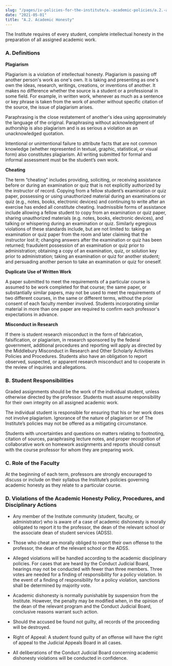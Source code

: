 ```yaml
---
slug: "/pages/iv-policies-for-the-institute/a.-academic-policies/a.2.-academic-honesty"
date: "2021-05-01"
title: "A.2. Academic Honesty"
---
```


The Institute requires of every student, complete intellectual honesty in the preparation of all assigned academic work.

### A. Definitions

**Plagiarism**

Plagiarism is a violation of intellectual honesty. Plagiarism is passing off another person's work as one's own. It is taking and presenting as one's own the ideas, research, writings, creations, or inventions of another. It makes no difference whether the source is a student or a professional in some field. For example, in written work, whenever as much as a sentence or key phrase is taken from the work of another without specific citation of the source, the issue of plagiarism arises.

Paraphrasing is the close restatement of another's idea using approximately the language of the original. Paraphrasing without acknowledgment of authorship is also plagiarism and is as serious a violation as an unacknowledged quotation.

Intentional or unintentional failure to attribute facts that are not common knowledge (whether represented in textual, graphic, statistical, or visual form) also constitutes plagiarism. All writing submitted for formal and informal assessment must be the student’s own work.

**Cheating**

The term “cheating” includes providing, soliciting, or receiving assistance before or during an examination or quiz that is not explicitly authorized by the instructor of record. Copying from a fellow student’s examination or quiz paper, possessing or using unauthorized material during an examinations or quiz (e.g., notes, books, electronic devices) and continuing to write after an exercise has ended all constitute cheating. Inadmissible forms of assistance include allowing a fellow student to copy from an examination or quiz paper, sharing unauthorized materials (e.g. notes, books, electronic devices), and talking or whispering during an examination or quiz. Similarly egregious violations of these standards include, but are not limited to: taking an examination or quiz paper from the room and later claiming that the instructor lost it; changing answers after the examination or quiz has been returned; fraudulent possession of an examination or quiz prior to administration; obtaining a copy of an examination, quiz, or solution key prior to administration; taking an examination or quiz for another student; and persuading another person to take an examination or quiz for oneself.

**Duplicate Use of Written Work**

A paper submitted to meet the requirements of a particular course is assumed to be work completed for that course; the same paper, or substantially similar papers, may not be used to meet the requirements of two different courses, in the same or different terms, without the prior consent of each faculty member involved. Students incorporating similar material in more than one paper are required to confirm each professor's expectations in advance.

**Misconduct in Research**

If there is student research misconduct in the form of fabrication, falsification, or plagiarism, in research sponsored by the federal government, additional procedures and reporting will apply as directed by the Middlebury Misconduct in Research and Other Scholarly Activities Policies and Procedures. Students also have an obligation to report observed, suspected, or apparent research misconduct and to cooperate in the review of inquiries and allegations.

### B. Student Responsibilities

Graded assignments should be the work of the individual student, unless otherwise directed by the professor. Students must assume responsibility for their own integrity on all assigned academic work.

The individual student is responsible for ensuring that his or her work does not involve plagiarism. Ignorance of the nature of plagiarism or of The Institute’s policies may not be offered as a mitigating circumstance.

Students with uncertainties and questions on matters relating to footnoting, citation of sources, paraphrasing lecture notes, and proper recognition of collaborative work on homework assignments and reports should consult with the course professor for whom they are preparing work.

### C. Role of the Faculty

At the beginning of each term, professors are strongly encouraged to discuss or include on their syllabus the Institute’s policies governing academic honesty as they relate to a particular course.

### D. Violations of the Academic Honesty Policy, Procedures, and Disciplinary Actions

- Any member of the Institute community (student, faculty, or administrator) who is aware of a case of academic dishonesty is morally obligated to report it to the professor, the dean of the relevant school or the associate dean of student services (ADSS).

- Those who cheat are morally obliged to report their own offense to the professor, the dean of the relevant school or the ADSS.

- Alleged violations will be handled according to the academic disciplinary policies. For cases that are heard by the Conduct Judicial Board, hearings may not be conducted with fewer than three members. Three votes are needed for a finding of responsibility for a policy violation. In the event of a finding of responsibility for a policy violation, sanctions shall be determined by majority vote.

- Academic dishonesty is normally punishable by suspension from the Institute. However, the penalty may be modified when, in the opinion of the dean of the relevant program and the Conduct Judicial Board, conclusive reasons warrant such action.

- Should the accused be found not guilty, all records of the proceeding will be destroyed.

- Right of Appeal: A student found guilty of an offense will have the right of appeal to the Judicial Appeals Board in all cases.

- All deliberations of the Conduct Judicial Board concerning academic dishonesty violations will be conducted in confidence.
